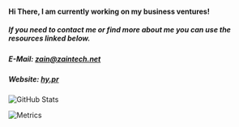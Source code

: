 #### Hi There, I am currently working on my business ventures!
##### If you need to contact me or find more about me you can use the resources linked below.
##### E-Mail: zain@zaintech.net
##### Website: [hy.pr](https://hy.pr)

<!-- Credit: https://github.com/anuraghazra/github-readme-stats --> 
![GitHub Stats](https://github-readme-stats.vercel.app/api?username=HYP3RDRIVES&count_private=true&show_icons=true&theme=vue-dark&custom_title=HYP3RDRIVES)

![Metrics](https://metrics.lecoq.io/HYP3RDRIVES?template=classic&base.header=0&languages=1&lines=1&languages.limit=8&languages.sections=most-used&languages.colors=github&languages.threshold=0%25&languages.indepth=false&languages.categories=markup%2C%20programming&languages.recent.categories=markup%2C%20programming&languages.recent.load=300&languages.recent.days=14&config.timezone=America%2FChicago)
